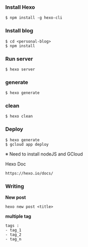 ### Install Hexo
```
$ npm install -g hexo-cli
```

### Install blog
```
$ cd <personal-blog>
$ npm install
```

### Run server
```
$ hexo server
```

### generate
```
$ hexo generate
```

### clean
```
$ hexo clean
```

### Deploy
```
$ hexo generate
$ gcloud app deploy
```

※ Need to install nodeJS and GCloud

Hexo Doc
```
https://hexo.io/docs/
```

### Writing
**New post**
```
hexo new post <title>
```

**multiple tag**
```
tags :
- tag_1
- tag_2
- tag_n
```
